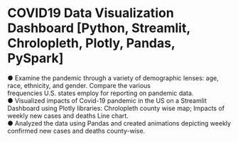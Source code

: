 # COVID19 Data Visualization Dashboard [Python, Streamlit, Chrolopleth, Plotly, Pandas, PySpark] 
● Examine the pandemic through a variety of demographic lenses: age, race, ethnicity, and gender. Compare the various<br>
frequencies U.S. states employ for reporting on pandemic data.<br>
● Visualized impacts of Covid-19 pandemic in the US on a Streamlit Dashboard using Plotly libraries: Chrolopleth county wise map;
Impacts of weekly new cases and deaths Line chart.<br>
● Analyzed the data using Pandas and created animations depicting weekly confirmed new cases and deaths county-wise.<br>

